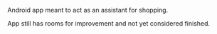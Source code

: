 
Android app meant to act as an assistant for shopping. 

App still has rooms for improvement and not yet considered finished.

